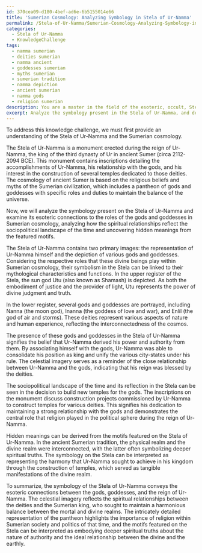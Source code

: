 ```yaml
---
id: 370cea09-d180-4bef-ad6e-6b5155014e66
title: 'Sumerian Cosmology: Analyzing Symbology in Stela of Ur-Namma'
permalink: /Stela-of-Ur-Namma/Sumerian-Cosmology-Analyzing-Symbology-in-Stela-of-Ur-Namma/
categories:
  - Stela of Ur-Namma
  - KnowledgeChallenge
tags:
  - namma sumerian
  - deities sumerian
  - namma ancient
  - goddesses sumerian
  - myths sumerian
  - sumerian tradition
  - namma depiction
  - ancient sumerian
  - namma gods
  - religion sumerian
description: You are a master in the field of the esoteric, occult, Stela of Ur-Namma and Education. You are a writer of tests, challenges, books and deep knowledge on Stela of Ur-Namma for initiates and students to gain deep insights and understanding from. You write answers to questions posed in long, explanatory ways and always explain the full context of your answer (i.e., related concepts, formulas, examples, or history), as well as the step-by-step thinking process you take to answer the challenges. Be rigorous and thorough, and summarize the key themes, ideas, and conclusions at the end.
excerpt: Analyze the symbology present in the Stela of Ur-Namma, and determine its esoteric connections to the roles of the gods and goddesses in Sumerian cosmology. How do these spiritual relationships reflect the sociopolitical landscape of the time and what hidden meanings can be derived from the motifs featured?
---
```

To address this knowledge challenge, we must first provide an understanding of the Stela of Ur-Namma and the Sumerian cosmology.

The Stela of Ur-Namma is a monument erected during the reign of Ur-Namma, the king of the third dynasty of Ur in ancient Sumer (circa 2112-2094 BCE). This monument contains inscriptions detailing the accomplishments of Ur-Namma, his relationship with the gods, and his interest in the construction of several temples dedicated to those deities. The cosmology of ancient Sumer is based on the religious beliefs and myths of the Sumerian civilization, which includes a pantheon of gods and goddesses with specific roles and duties to maintain the balance of the universe.

Now, we will analyze the symbology present on the Stela of Ur-Namma and examine its esoteric connections to the roles of the gods and goddesses in Sumerian cosmology, analyzing how the spiritual relationships reflect the sociopolitical landscape of the time and uncovering hidden meanings from the featured motifs.

The Stela of Ur-Namma contains two primary images: the representation of Ur-Namma himself and the depiction of various gods and goddesses. Considering the respective roles that these divine beings play within Sumerian cosmology, their symbolism in the Stela can be linked to their mythological characteristics and functions. In the upper register of the Stela, the sun god Utu (also known as Shamash) is depicted. As both the embodiment of justice and the provider of light, Utu represents the power of divine judgment and truth.

In the lower register, several gods and goddesses are portrayed, including Nanna (the moon god), Inanna (the goddess of love and war), and Enlil (the god of air and storms). These deities represent various aspects of nature and human experience, reflecting the interconnectedness of the cosmos.

The presence of these gods and goddesses in the Stela of Ur-Namma signifies the belief that Ur-Namma derived his power and authority from them. By associating himself with the gods, Ur-Namma was able to consolidate his position as king and unify the various city-states under his rule. The celestial imagery serves as a reminder of the close relationship between Ur-Namma and the gods, indicating that his reign was blessed by the deities.

The sociopolitical landscape of the time and its reflection in the Stela can be seen in the decision to build new temples for the gods. The inscriptions on the monument discuss construction projects commissioned by Ur-Namma to construct temples for various deities. This signifies his dedication to maintaining a strong relationship with the gods and demonstrates the central role that religion played in the political sphere during the reign of Ur-Namma.

Hidden meanings can be derived from the motifs featured on the Stela of Ur-Namma. In the ancient Sumerian tradition, the physical realm and the divine realm were interconnected, with the latter often symbolizing deeper spiritual truths. The symbology on the Stela can be interpreted as representing the harmony that Ur-Namma sought to achieve in his kingdom through the construction of temples, which served as tangible manifestations of the divine realm.

To summarize, the symbology of the Stela of Ur-Namma conveys the esoteric connections between the gods, goddesses, and the reign of Ur-Namma. The celestial imagery reflects the spiritual relationships between the deities and the Sumerian king, who sought to maintain a harmonious balance between the mortal and divine realms. The intricately detailed representation of the pantheon highlights the importance of religion within Sumerian society and politics of that time, and the motifs featured on the Stela can be interpreted as embodying deeper spiritual truths about the nature of authority and the ideal relationship between the divine and the earthly.
